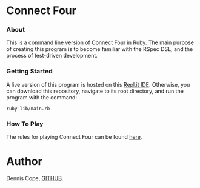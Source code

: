 # Connect Four
### About
This is a command line version of Connect Four in Ruby. The main purpose of creating this program is to become familiar with the RSpec DSL, and the process of test-driven development.

### Getting Started
A live version of this program is hosted on this [Repl.it IDE](https://repl.it/@coped/connect-four). Otherwise, you can download this repository, navigate to its root directory, and run the program with the command:
```
ruby lib/main.rb
```

### How To Play
The rules for playing Connect Four can be found [here](https://en.wikipedia.org/wiki/Connect_Four).

# Author
Dennis Cope, [GITHUB](https://github.com/coped).